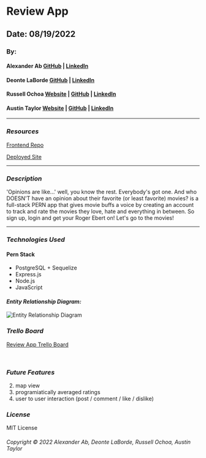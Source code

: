 # Review App

<!-- ![](https://) -->

## Date: 08/19/2022

### By:
#### Alexander Ab [GitHub](https://github.com/Arkeda221) | [LinkedIn](https://www.linkedin.com/in/alexander-ab-831b01182/)

#### Deonte LaBorde [GitHub](https://github.com/deontelaborde) | [LinkedIn](https://www.linkedin.com/in/deonte-laborde/)

#### Russell Ochoa [Website](https://www.eg15m.com/) | [GitHub](https://github.com/russellgochoa) | [LinkedIn](https://www.linkedin.com/in/russell-ochoa-7a2a9516/)

#### Austin Taylor [Website](http://wwww.austinrt.io) | [GitHub](https://github.com/austin-rt) | [LinkedIn](https://www.linkedin.com/in/austinrt/)

---

### **_Resources_**

[Frontend Repo](https://google.com)

[Deployed Site](https://google.com)


---
### **_Description_**
'Opinions are like...' well, you know the rest. Everybody's got one.  And who DOESN'T have an opinion about their favorite (or least favorite) movies?
<BLANK> is a full-stack PERN app that gives movie buffs a voice by creating an account to track and rate the movies they love, hate and everything in between.
So sign up, login and get your Roger Ebert on!
Let's go to the movies!

---

### **_Technologies Used_**

#### Pern Stack
- PostgreSQL + Sequelize
- Express.js
- Node.js
- JavaScript

#### **_Entity Relationship Diagram:_**
![Entity Relationship Diagram](https://i.imgur.com/DTgzf9p.jpg "Entity Relationship Diagram")


### ***Trello Board***

[Review App Trello Board](https://trello.com/b/d8YA7n90/project-3-group-project-full-stack-pern)

<br />

### ***Future Features***
2. map view
4. programiatically averaged ratings
5. user to user interaction (post / comment / like / dislike)

### ***License***

MIT License

###### Copyright &copy; 2022 Alexander Ab, Deonte LaBorde, Russell Ochoa, Austin Taylor